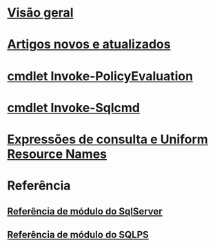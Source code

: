 # [Visão geral](database-engine-powershell-reference.md)  
# [Artigos novos e atualizados](new-updated-powershell.md)
# [cmdlet Invoke-PolicyEvaluation](invoke-policyevaluation-cmdlet.md)  
# [cmdlet Invoke-Sqlcmd](invoke-sqlcmd-cmdlet.md)  
# [Expressões de consulta e Uniform Resource Names](query-expressions-and-uniform-resource-names.md)  
# Referência
## [Referência de módulo do SqlServer](https://docs.microsoft.com/powershell/module/sqlserver/?toc=/sql/powershell/toc.json&bc=/sql/breadcrumb/toc.json)
## [Referência de módulo do SQLPS](https://docs.microsoft.com/powershell/module/sqlps/?toc=/sql/powershell/toc.json&bc=/sql/breadcrumb/toc.json)